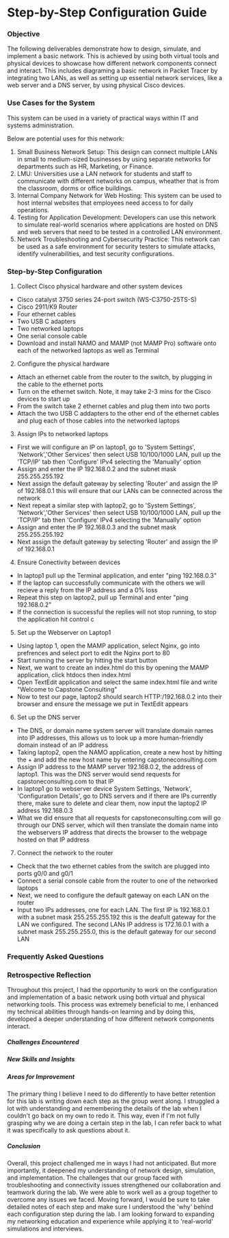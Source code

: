 # Step-by-Step Configuration Guide

### Objective 

The following deliverables demonstrate how to design, simulate, and implement a basic network. This is achieved by using both virtual tools and physical devices to showcase how different network components connect and interact. This includes diagraming a basic network in Packet Tracer by integrating two LANs, as well as setting up essential network services, like a web server and a DNS server, by using physical Cisco devices. 

### Use Cases for the System

This system can be used in a variety of practical ways within IT and systems administration. 

Below are potential uses for this network:
1. Small Business Network Setup: This design can connect multiple LANs in small to medium-sized businesses by using separate networks for departments such as HR, Marketing, or Finance.
2. LMU: Universities use a LAN network for students and staff to communicate with different networks on campus, wheather that is from the classroom, dorms or office buildings. 
3. Internal Company Network for Web Hosting: This system can be used to host internal websites that employees need access to for daily operations. 
4. Testing for Application Development: Developers can use this network to simulate real-world scenarios where applications are hosted on DNS and web servers that need to be tested in a controlled LAN environment. 
5. Network Troubleshooting and Cybersecurity Practice: This network can be used as a safe environment for security testers to simulate attacks, identify vulnerabilities, and test security configurations.

### Step-by-Step Configuration 

1. Collect Cisco physical hardware and other system devices 
* Cisco catalyst 3750 series 24-port switch (WS-C3750-25TS-S)
* Cisco 2911/K9 Router
* Four ethernet cables
* Two USB C adapters
* Two networked laptops
* One serial console cable
* Download and install NAMO and MAMP (not MAMP Pro) software onto each of the networked laptops as well as Terminal 

2. Configure the physical hardware 
* Attach an ethernet cable from the router to the switch, by plugging in the cable to the ethernet ports
* Turn on the ethernet switch. Note, it may take 2-3 mins for the Cisco devices to start up
* From the switch take 2 ethernet cables and plug them into two ports
* Attach the two USB C addapters to the other end of the ethernet cables and plug each of those cables into the networked laptops
  

3. Assign IPs to networked laptops
* First we will configure an IP on laptop1, go to 'System Settings', 'Network','Other Services' then select USB 10/100/1000 LAN, pull up the 'TCP/IP' tab then 'Configure' IPv4 selecting the 'Manually' option
* Assign and enter the IP 192.168.0.2 and the subnet mask 255.255.255.192
* Next assign the default gateway by selecting 'Router' and assign the IP of 192.168.0.1 this will ensure that our LANs can be connected across the network 
* Next repeat a similar step with laptop2, go to 'System Settings', 'Network','Other Services' then select USB 10/100/1000 LAN, pull up the 'TCP/IP' tab then 'Configure' IPv4 selecting the 'Manually' option
* Assign and enter the IP 192.168.0.3 and the subnet mask 255.255.255.192
* Next assign the default gateway by selecting 'Router' and assign the IP of 192.168.0.1

4. Ensure Conectivity between devices
* In laptop1 pull up the Terminal application, and enter "ping 192.168.0.3"
* If the laptop can successfully  communicate with the others we will recieve a reply from the IP address and a 0% loss
* Repeat this step on laptop2, pull up Terminal and enter "ping 192.168.0.2"
* If the connection is successful the replies will not stop running, to stop the application hit control c

5. Set up the Webserver on Laptop1
* Using laptop 1, open the MAMP application, select Nginx, go into prefrences and select port to edit the Nginx port to 80
* Start running the server by hitting the start button
* Next, we want to create an index.html do this by opening the MAMP application, click htdocs then index.html
* Open TextEdit application and select the same index.html file and write "Welcome to Capstone Consulting"
* Now to test our page, laptop2 should search HTTP:/192.168.0.2 into their browser and ensure the message we put in TextEdit appears

6. Set up the DNS server 
* The DNS, or domain name system server will translate domain names into IP addresses, this allows us to look up a more human-friendly domain instead of an IP address
* Taking laptop2, open the NAMO application, create a new host by hitting the + and add the new host name by entering capstoneconsulting.com
* Assign IP address to the MAMP server 192.168.0.2, the address of laptop1. This was the DNS server would send requests for capstoneconsulting.com to that IP
* In laptop1 go to webserver device System Settings, 'Network', 'Configuration Details', go to DNS servers and if there are IPs currently there, make sure to delete and clear them, now input the laptop2 IP address 192.168.0.3
* What we did ensure that all requests for capstoneconsulting.com will go through our DNS server, which will then translate the domain name into the webservers IP address that directs the browser to the webpage hosted on that IP address

7. Connect the network to the router
* Check that the two ethernet cables from the switch are plugged into ports g0/0 and g0/1
* Connect a serial console cable from the router to one of the networked laptops
* Next, we need to configure the default gateway on each LAN on the router
* Input two IPs addresses, one for each LAN. The first IP is 192.168.0.1 with a subnet mask 255.255.255.192 this is the deafult gateway for the LAN we configured. The second LANs IP address is 172.16.0.1 with a subnet mask 255.255.255.0, this is the default gateway for our second LAN

### Frequently Asked Questions 

### Retrospective Reflection 

Throughout this project, I had the opportunity to work on the configuration and implementation of a basic network using both virtual and physical networking tools. This process was extremely beneficial to me, I enhanced my technical abilities through hands-on learning and by doing this, developed a deeper understanding of how different network components interact. 

##### Challenges Encountered 




##### New Skills and Insights 

##### Areas for Improvement 

The primary thing I believe I need to do differently to have better retention for this lab is writing down each step as the group went along. I struggled a lot with understanding and remembering the details of the lab when I couldn't go back on my own to redo it. This way, even if I'm not fully grasping why we are doing a certain step in the lab, I can refer back to what it was specifically to ask questions about it. 


##### Conclusion 

Overall, this project challenged me in ways I had not anticipated. But more importantly, it deepened my understanding of network design, simulation, and implementation. The challenges that our group faced with troubleshooting and connectivity issues strengthened our collaboration and teamwork during the lab. We were able to work well as a group together to overcome any issues we faced. Moving forward, I would be sure to take detailed notes of each step and make sure I understood the 'why' behind each configuration step during the lab. I am looking forward to expanding my networking education and experience while applying it to 'real-world' simulations and interviews. 
